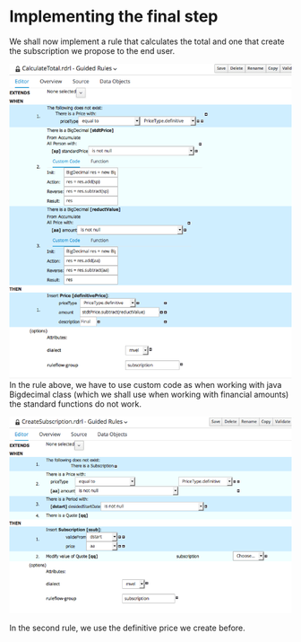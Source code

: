 # Implementing the final step

We shall now implement a rule that calculates the total and one that create the subscription we propose to the end user.

![](BRMS/Step3-9-implementation/action01.png)
In the rule above, we have to use custom code as when working with java Bigdecimal class (which we shall use when working with financial amounts) the standard functions do not work.

![](BRMS/Step3-9-implementation/action02.png)

In the second rule, we use the definitive price we create before.


